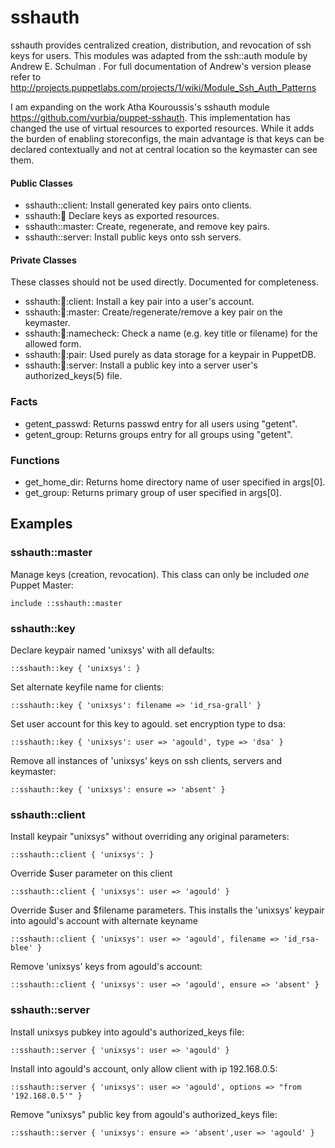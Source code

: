 sshauth
=======

sshauth provides centralized creation, distribution, and revocation of
ssh keys for users. This modules was adapted from the ssh::auth module by
Andrew E. Schulman <andrex at alumni dot utexas dot net>. For full
documentation of Andrew's version please refer to
http://projects.puppetlabs.com/projects/1/wiki/Module_Ssh_Auth_Patterns

I am expanding on the work Atha Kouroussis's sshauth module
https://github.com/vurbia/puppet-sshauth. This implementation has changed the
use of virtual resources to exported resources. While it adds the burden of
enabling storeconfigs, the main advantage is that keys can be declared
contextually and not at central location so the keymaster can see them.

#### Public Classes

- sshauth::client: Install generated key pairs onto clients.
- sshauth::key:    Declare keys as exported resources.
- sshauth::master: Create, regenerate, and remove key pairs.
- sshauth::server: Install public keys onto ssh servers.

#### Private Classes

These classes should not be used directly. Documented for completeness.

- sshauth::key::client:    Install a key pair into a user's account.
- sshauth::key::master:    Create/regenerate/remove a key pair on the keymaster.
- sshauth::key::namecheck: Check a name (e.g. key title or filename) for the allowed form.
- sshauth::key::pair:      Used purely as data storage for a keypair in PuppetDB.
- sshauth::key::server:    Install a public key into a server user's authorized_keys(5) file.

### Facts

- getent_passwd: Returns passwd entry for all users using "getent".
- getent_group:  Returns groups entry for all groups using "getent".

### Functions

- get_home_dir: Returns home directory name of user specified in args[0].
- get_group:    Returns primary group of user specified in args[0].

## Examples

### sshauth::master

Manage keys (creation, revocation). This class can only be included *one*
Puppet Master:

    include ::sshauth::master

### sshauth::key

Declare keypair named 'unixsys' with all defaults:

    ::sshauth::key { 'unixsys': }

Set alternate keyfile name for clients:

    ::sshauth::key { 'unixsys': filename => 'id_rsa-grall' }

Set user account for this key to agould. set encryption type to dsa:

    ::sshauth::key { 'unixsys': user => 'agould', type => 'dsa' }

Remove all instances of 'unixsys' keys on ssh clients, servers and keymaster:

    ::sshauth::key { 'unixsys': ensure => 'absent' }

### sshauth::client

Install keypair "unixsys" without overriding any original parameters:

    ::sshauth::client { 'unixsys': }

Override $user parameter on this client

    ::sshauth::client { 'unixsys': user => 'agould' }

Override $user and $filename parameters. This installs the 'unixsys' keypair
into agould's account with alternate keyname

    ::sshauth::client { 'unixsys': user => 'agould', filename => 'id_rsa-blee' }

Remove 'unixsys' keys from agould's account:

    ::sshauth::client { 'unixsys': user => 'agould', ensure => 'absent' }

### sshauth::server

Install unixsys pubkey into agould's authorized_keys file:

    ::sshauth::server { 'unixsys': user => 'agould' }

Install into agould's account, only allow client with ip 192.168.0.5:

    ::sshauth::server { 'unixsys': user => 'agould', options => "from '192.168.0.5'" }

Remove "unixsys" public key from agould's authorized_keys file:

    ::sshauth::server { 'unixsys': ensure => 'absent',user => 'agould' }
